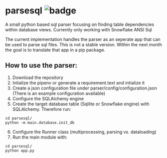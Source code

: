 # parsesql ![badge](https://github.com/dondaum/parsesql/workflows/parsesql/badge.svg)
A small python based sql parser focusing on finding table dependencies within database views. Currently only working with Snowflake ANSI Sql

The current implementation handles the parser as an seperate app that can be used to parse sql files. This is not a stable version. Within the 
next month the goal is to translate that app in a pip package. 

## How to use the parser:
1. Download the repository
2. Intialize the pipenv or generate a requirement.text and intialize it
3. Create a json configuration file under parser/config/configuration.json (There is an example configuration available)
4. Configure the SQLAlchemy engine
5. Create the target database table (Sqllite or Snowflake engine) with SQLAlchemy. Therefore run: 
```
cd parsesql/
python -m main.database.init_db
```
6. Configure the Runner class (multiprocessing, parsing vs. dataloading)
7. Run the main module with:
```
cd parsesql/
python app.py
```

